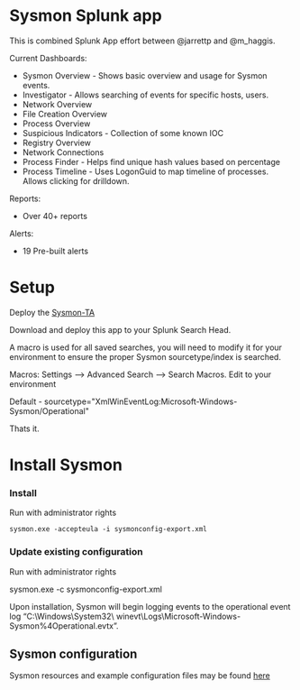 # Sysmon Splunk app

This is combined Splunk App effort between @jarrettp and @m_haggis.


Current Dashboards:  
- Sysmon Overview - Shows basic overview and usage for Sysmon events.  
- Investigator - Allows searching of events for specific hosts, users.  
- Network Overview  
- File Creation Overview  
- Process Overview  
- Suspicious Indicators - Collection of some known IOC
- Registry Overview
- Network Connections
- Process Finder - Helps find unique hash values based on percentage
- Process Timeline - Uses LogonGuid to map timeline of processes. Allows clicking for drilldown.

Reports:
- Over 40+ reports

Alerts:
- 19 Pre-built alerts

# Setup

Deploy the [Sysmon-TA](https://splunkbase.splunk.com/app/1914/)

Download and deploy this app to your Splunk Search Head.

A macro is used for all saved searches, you will need to modify it for your environment to ensure the proper Sysmon sourcetype/index is searched.

Macros: Settings --> Advanced Search --> Search Macros. Edit to your environment

Default - sourcetype="XmlWinEventLog:Microsoft-Windows-Sysmon/Operational"

Thats it.


# Install Sysmon

### Install ###

Run with administrator rights
~~~~
sysmon.exe -accepteula -i sysmonconfig-export.xml
~~~~

### Update existing configuration ###

Run with administrator rights

sysmon.exe -c sysmonconfig-export.xml

Upon installation, Sysmon will begin logging events to the operational event log “C:\Windows\System32\ winevt\Logs\Microsoft-Windows-Sysmon%4Operational.evtx”.

## Sysmon configuration ##

Sysmon resources and example configuration files may be found [here](https://github.com/MHaggis/sysmon-dfir)
